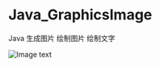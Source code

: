 # Java_GraphicsImage
Java 生成图片 绘制图片 绘制文字

![Image text](https://upload-images.jianshu.io/upload_images/15700187-bec9b1a64d3f4477.jpg?imageMogr2/auto-orient/strip|imageView2/2/w/520/format/webp)
